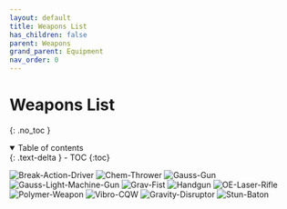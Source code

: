 ```yaml
---
layout: default
title: Weapons List
has_children: false
parent: Weapons
grand_parent: Equipment
nav_order: 0
---
```

# Weapons List
{: .no_toc }

<details open markdown="block">
  <summary>
    Table of contents
  </summary>
  {: .text-delta }
- TOC
{:toc}
</details>

![Break-Action-Driver](Game/Blocks/Break-Action-Driver)
![Chem-Thrower](Game/Blocks/Chem-Thrower)
![Gauss-Gun](Game/Blocks/Gauss-Gun)
![Gauss-Light-Machine-Gun](Game/Blocks/Gauss-Light-Machine-Gun)
![Grav-Fist](Game/Blocks/Grav-Fist)
![Handgun](Game/Blocks/Handgun)
![OE-Laser-Rifle](Game/Blocks/OE-Laser-Rifle)
![Polymer-Weapon](Game/Blocks/Polymer-Weapon)
![Vibro-CQW](Game/Blocks/Vibro-CQW)
![Gravity-Disruptor](Game/Blocks/Gravity-Disruptor)
![Stun-Baton](Game/Blocks/Stun-Baton)